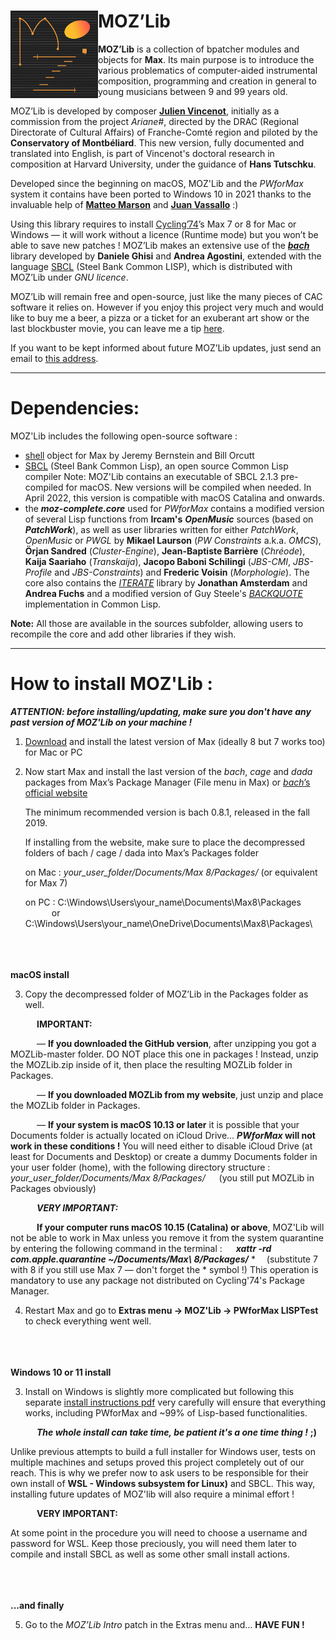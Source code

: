 MOZ’Lib
<img src="icon.png" align="left" alt="MOZ icon" width="140"/>
==============

**MOZ’Lib** is a collection of bpatcher modules and objects for **Max**.
Its main purpose is to introduce the various problematics of computer-aided instrumental composition, programming and creation in general to young musicians between 9 and 99 years old.

MOZ’Lib is developed by composer [**Julien Vincenot**](http://julienvincenot.com), initially as a commission from the project *Ariane#*, directed by the DRAC (Regional Directorate of Cultural Affairs) of Franche-Comté region and piloted by the **Conservatory of Montbéliard**.
This new version, fully documented and translated into English, is part of Vincenot's doctoral research in composition at Harvard University, under the guidance of **Hans Tutschku**. 

Developed since the beginning on macOS, MOZ'Lib and the *PWforMax* system it contains have been ported to Windows 10 in 2021 thanks to the invaluable help of [**Matteo Marson**](https://www.patreon.com/mmmt) and [**Juan Vassallo**](https://www.juanvassallo.com) :) 

Using this library requires to install [Cycling’74](http://cycling74.com)’s Max 7 or 8 for Mac or Windows — it will work without a licence (Runtime mode) but you won’t be able to save new patches ! 
MOZ’Lib makes an extensive use of the [***bach***](http://www.bachproject.net) library developed by **Daniele Ghisi** and **Andrea Agostini**, extended with the language [SBCL](http://sbcl.org) (Steel Bank Common LISP), which is distributed with MOZ’Lib under *GNU licence*.

MOZ’Lib will remain free and open-source, just like the many pieces of CAC software it relies on. However if you enjoy this project very much and would like to buy me a beer, a pizza or a ticket for an exuberant art show or the last blockbuster movie, you can leave me a tip [here](https://paypal.me/julienvincenot).

If you want to be kept informed about future MOZ’Lib updates, just send an email to [this address](mailto:mozlib+subscribe@googlegroups.com).

-----

# Dependencies:

MOZ'Lib includes the following open-source software :
- [shell](https://github.com/jeremybernstein/shell) object for Max by Jeremy Bernstein and Bill Orcutt
- [SBCL](http://www.sbcl.org) (Steel Bank Common Lisp), an open source Common Lisp compiler 
  Note: MOZ'Lib contains an executable of SBCL 2.1.3 pre-compiled for macOS. New versions will be compiled when needed. In April 2022, this version is compatible with macOS Catalina and onwards.
- the ***moz-complete.core*** used for *PWforMax* contains a modified version of several Lisp functions from **Ircam's** ***OpenMusic*** sources (based on ***PatchWork***), as well as user libraries written for either *PatchWork*, *OpenMusic* or *PWGL* by **Mikael Laurson** (*PW Constraints* a.k.a. *OMCS*), **Örjan Sandred** (*Cluster-Engine*), **Jean-Baptiste Barrière** (*Chréode*), **Kaija Saariaho** (*Transkaija*), **Jacopo Baboni Schilingi** (*JBS-CMI*, *JBS-Profile* and *JBS-Constraints*) and **Frederic Voisin** (*Morphologie*). The core also contains the [*ITERATE*](https://common-lisp.net/project/iterate/) library by **Jonathan Amsterdam** and **Andrea Fuchs** and a modified version of Guy Steele's [*BACKQUOTE*](https://www.cs.cmu.edu/Groups/AI/html/cltl/clm/node367.html) implementation in Common Lisp.

**Note:** All those are available in the sources subfolder, allowing users to recompile the core and add other libraries if they wish.

-----

# How to install MOZ'Lib :

***ATTENTION:
before installing/updating, make sure you don't have any past version of MOZ'Lib on your machine !***

1) [Download](https://cycling74.com/downloads/) and install the latest version of Max (ideally 8 but 7 works too) for Mac or PC

2) Now start Max and install the last version of the *bach*, *cage* and *dada* packages
   from Max’s Package Manager (File menu in Max) or [*bach*’s official website](http://www.bachproject.net)
   
   The minimum recommended version is bach 0.8.1, released in the fall 2019.
   
   If installing from the website, make sure to place the decompressed folders of bach / cage / dada into Max’s Packages folder
   
   on Mac : *your_user_folder/Documents/Max 8/Packages/* (or equivalent for Max 7)
   
   on PC : C:\Windows\Users\your_name\Documents\Max8\Packages\
            &emsp;&emsp;&emsp;or
           C:\Windows\Users\your_name\OneDrive\Documents\Max8\Packages\

\
\
\
**macOS install**

3) Copy the decompressed folder of MOZ’Lib in the Packages folder as well.
 
  &emsp;&emsp;&emsp;**IMPORTANT:**
   
  &emsp;&emsp;&emsp;— **If you downloaded the GitHub version**, after unzipping you got a MOZLib-master folder. 
  DO NOT place this one in packages ! Instead, unzip the MOZLib.zip inside of it, then place the resulting MOZLib folder in Packages.

  &emsp;&emsp;&emsp;— **If you downloaded MOZLib from my website**, just unzip and place the MOZLib folder in Packages.

  &emsp;&emsp;&emsp;— **If your system is macOS 10.13 or later** it is possible that your Documents folder is actually located on iCloud Drive... ***PWforMax* will not work in these conditions !**
  You will need either to disable iCloud Drive (at least for Documents and Desktop) or create a dummy Documents folder in your user folder (home), with the following directory structure :
  &emsp; *your_user_folder/Documents/Max 8/Packages/* 
  &emsp; (you still put MOZLib in Packages obviously)


  &emsp;&emsp;&emsp;***VERY IMPORTANT:***
  
  &emsp;&emsp;&emsp;**If your computer runs macOS 10.15 (Catalina) or above**, 
  MOZ'Lib will not be able to work in Max unless you remove it from the system quarantine by entering the following command in the terminal :
  &emsp; ***xattr -rd com.apple.quarantine ~/Documents/Max\ 8/Packages/*** *
  &emsp;(substitute 7 with 8 if you still use Max 7 — don't forget the * symbol !)
  This operation is mandatory to use any package not distributed on Cycling'74's Package Manager.
  
  
4) Restart Max and go to **Extras menu -> MOZ'Lib -> PWforMax LISPTest** to check everything went well.  
 

\
\
\
**Windows 10 or 11 install**

3) Install on Windows is slightly more complicated but following this separate [install instructions pdf](https://github.com/JulienVincenot/MOZLib/raw/master/windows/MOZLib_Windows_Instructions.pdf) very carefully will ensure that everything works, including PWforMax and ~99% of Lisp-based functionalities.

&emsp;&emsp;&emsp;***The whole install can take time, be patient it's a one time thing !*** **;)**

Unlike previous attempts to build a full installer for Windows user, tests on multiple machines and setups proved this project completely out of our reach. This is why we prefer now to ask users to be responsible for their own install of **WSL - Windows subsystem for Linux)** and SBCL. This way, installing future updates of MOZ'lib will also require a minimal effort !

&emsp;&emsp;&emsp;**VERY IMPORTANT:** 

At some point in the procedure you will need to choose a username and password for WSL. Keep those preciously, you will need them later to compile and install SBCL as well as some other small install actions.




\
\
\
**...and finally**

5) Go to the *MOZ’Lib Intro* patch in the Extras menu and… **HAVE FUN !**
